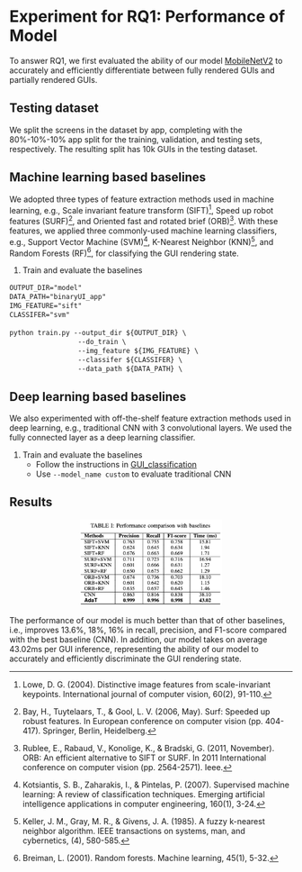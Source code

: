 # Experiment for RQ1: Performance of Model

To answer RQ1, we first evaluated the ability of our model [MobileNetV2](../../approach/GUI_classification/) to accurately and efficiently differentiate between fully rendered GUIs and partially rendered GUIs.

## Testing dataset
We split the screens in the dataset by app, completing with the 80%-10%-10% app split for the training, validation, and testing sets, respectively.
The resulting split has 10k GUIs in the testing dataset.

## Machine learning based baselines
We adopted three types of feature extraction methods used in machine learning, e.g., Scale invariant feature transform (SIFT)[^1], Speed up robot features (SURF)[^2], and Oriented fast and rotated brief (ORB)[^3].
With these features, we applied three commonly-used machine learning classifiers, e.g., Support Vector Machine (SVM)[^4], K-Nearest Neighbor (KNN)[^5], and Random Forests (RF)[^6], for classifying the GUI rendering state.

1. Train and evaluate the baselines
```
OUTPUT_DIR="model"
DATA_PATH="binaryUI_app"
IMG_FEATURE="sift"
CLASSIFER="svm"

python train.py --output_dir ${OUTPUT_DIR} \
                 --do_train \
                 --img_feature ${IMG_FEATURE} \
                 --classifer ${CLASSIFER} \
                 --data_path ${DATA_PATH} \
```

## Deep learning based baselines
We also experimented with off-the-shelf feature extraction methods used in deep learning, e.g., traditional CNN with 3 convolutional layers. We used the fully connected layer as a deep learning classifier.

1. Train and evaluate the baselines
    - Follow the instructions in [GUI_classification](../../approach/GUI_classification/)
    - Use `--model_name custom` to evaluate traditional CNN


## Results
<p align="center">
<img src="../../figures/rq1.png" width="50%"/> 
</p>
The performance of our model is much better than that of other baselines, i.e., improves 13.6%, 18%, 16% in recall, precision, and F1-score compared with the best baseline (CNN). In addition, our model takes on average 43.02ms per GUI inference, representing the ability of our model to accurately and efficiently discriminate the GUI rendering state.




[^1]: Lowe, D. G. (2004). Distinctive image features from scale-invariant keypoints. International journal of computer vision, 60(2), 91-110.
[^2]: Bay, H., Tuytelaars, T., & Gool, L. V. (2006, May). Surf: Speeded up robust features. In European conference on computer vision (pp. 404-417). Springer, Berlin, Heidelberg.
[^3]: Rublee, E., Rabaud, V., Konolige, K., & Bradski, G. (2011, November). ORB: An efficient alternative to SIFT or SURF. In 2011 International conference on computer vision (pp. 2564-2571). Ieee.
[^4]: Kotsiantis, S. B., Zaharakis, I., & Pintelas, P. (2007). Supervised machine learning: A review of classification techniques. Emerging artificial intelligence applications in computer engineering, 160(1), 3-24.
[^5]: Keller, J. M., Gray, M. R., & Givens, J. A. (1985). A fuzzy k-nearest neighbor algorithm. IEEE transactions on systems, man, and cybernetics, (4), 580-585.
[^6]: Breiman, L. (2001). Random forests. Machine learning, 45(1), 5-32.